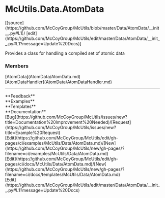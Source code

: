 # <a id="McUtils.Data.AtomData">McUtils.Data.AtomData</a> 
<div class="docs-source-link" markdown="1">
[[source](https://github.com/McCoyGroup/McUtils/blob/master/Data/AtomData/__init__.py#L1)/
[edit](https://github.com/McCoyGroup/McUtils/edit/master/Data/AtomData/__init__.py#L1?message=Update%20Docs)]
</div>
    
Provides a class for handling a compiled set of atomic data

### Members
<div class="container alert alert-secondary bg-light">
  <div class="row">
   <div class="col" markdown="1">
[AtomData](AtomData/AtomData.md)   
</div>
   <div class="col" markdown="1">
[AtomDataHandler](AtomData/AtomDataHandler.md)   
</div>
   <div class="col" markdown="1">
   
</div>
</div>
</div>













---


<div markdown="1" class="text-secondary">
<div class="container">
  <div class="row">
   <div class="col" markdown="1">
**Feedback**   
</div>
   <div class="col" markdown="1">
**Examples**   
</div>
   <div class="col" markdown="1">
**Templates**   
</div>
   <div class="col" markdown="1">
**Documentation**   
</div>
   <div class="col" markdown="1">
   
</div>
   <div class="col" markdown="1">
   
</div>
   <div class="col" markdown="1">
   
</div>
</div>
  <div class="row">
   <div class="col" markdown="1">
[Bug](https://github.com/McCoyGroup/McUtils/issues/new?title=Documentation%20Improvement%20Needed)/[Request](https://github.com/McCoyGroup/McUtils/issues/new?title=Example%20Request)   
</div>
   <div class="col" markdown="1">
[Edit](https://github.com/McCoyGroup/McUtils/edit/gh-pages/ci/examples/McUtils/Data/AtomData.md)/[New](https://github.com/McCoyGroup/McUtils/new/gh-pages/?filename=ci/examples/McUtils/Data/AtomData.md)   
</div>
   <div class="col" markdown="1">
[Edit](https://github.com/McCoyGroup/McUtils/edit/gh-pages/ci/docs/McUtils/Data/AtomData.md)/[New](https://github.com/McCoyGroup/McUtils/new/gh-pages/?filename=ci/docs/templates/McUtils/Data/AtomData.md)   
</div>
   <div class="col" markdown="1">
[Edit](https://github.com/McCoyGroup/McUtils/edit/master/Data/AtomData/__init__.py#L1?message=Update%20Docs)   
</div>
   <div class="col" markdown="1">
   
</div>
   <div class="col" markdown="1">
   
</div>
   <div class="col" markdown="1">
   
</div>
</div>
</div>
</div>
